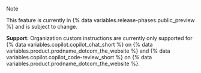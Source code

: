 > [!NOTE]
> This feature is currently in {% data variables.release-phases.public_preview %} and is subject to change.
>
> **Support:** Organization custom instructions are currently only supported for {% data variables.copilot.copilot_chat_short %} on {% data variables.product.prodname_dotcom_the_website %} and {% data variables.copilot.copilot_code-review_short %} on {% data variables.product.prodname_dotcom_the_website %}.

